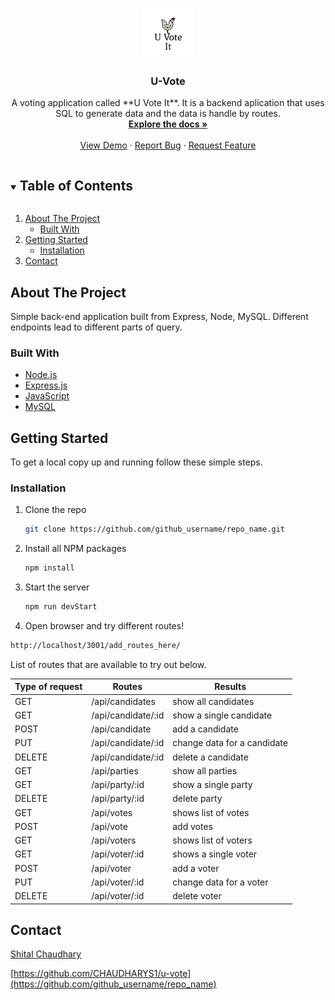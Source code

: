 <!-- PROJECT LOGO -->
<br />
<p align="center">
  <a href="https://github.com/CHAUDHARYS1/u-vote">
    <img src="public/images/logo.png" alt="Logo" width="80" height="80">
  </a>

  <h3 align="center">U-Vote</h3>

  <p align="center">
    A voting application called **U Vote It**. It is a backend aplication that uses SQL to generate data and the data is handle by routes.
    <br />
    <a href="https://github.com/CHAUDHARYS1/u-vote"><strong>Explore the docs »</strong></a>
    <br />
    <br />
    <a href="https://github.com/CHAUDHARYS1/u-vote">View Demo</a>
    ·
    <a href="https://github.com/CHAUDHARYS1/u-vote/issues">Report Bug</a>
    ·
    <a href="https://github.com/CHAUDHARYS1/u-vote/issues">Request Feature</a>
  </p>
</p>



<!-- TABLE OF CONTENTS -->
<details open="open">
  <summary><h2 style="display: inline-block">Table of Contents</h2></summary>
  <ol>
    <li>
      <a href="#about-the-project">About The Project</a>
      <ul>
        <li><a href="#built-with">Built With</a></li>
      </ul>
    </li>
    <li>
      <a href="#getting-started">Getting Started</a>
      <ul>
        <li><a href="#installation">Installation</a></li>
      </ul>
    </li>
    <li><a href="#contact">Contact</a></li>
  </ol>
</details>



<!-- ABOUT THE PROJECT -->
## About The Project
Simple back-end application built from Express, Node, MySQL. Different endpoints lead to different parts of query. 

### Built With

* [Node.js]()
* [Express.js]()
* [JavaScript]()
* [MySQL]()

<!-- GETTING STARTED -->
## Getting Started

To get a local copy up and running follow these simple steps.

### Installation

1. Clone the repo
   ```sh
   git clone https://github.com/github_username/repo_name.git
   ```
2. Install all NPM packages
   ```sh
   npm install
   ```
3. Start the server
    ```sh
    npm run devStart
    ```

4. Open browser and try different routes!
  ```sh
  http://localhost/3001/add_routes_here/
  ```

List of routes that are available to try out below.

| Type of request 	| Routes             | Results             |
|-----------------	|-----------------	 | -----------------   |
| GET             	| /api/candidates 	 | show all candidates          |
| GET             	| /api/candidate/:id | show a single candidate      |      	
| POST            	| /api/candidate     | add a candidate          	  |
| PUT               | /api/candidate/:id | change data for a candidate  |      	
| DELETE            | /api/candidate/:id | delete a candidate           |
| GET          	    | /api/parties       | show all parties             |
| GET             	| /api/party/:id     | show a single party          |
| DELETE            | /api/party/:id     | delete party                 |
| GET               | /api/votes         | shows list of votes          |
| POST              | /api/vote          | add votes                    |
| GET               | /api/voters        | shows list of voters         |
| GET               | /api/voter/:id     | shows a single voter         |
| POST              | /api/voter         | add a voter                  |    
| PUT               | /api/voter/:id     | change data for a voter      |
| DELETE            | /api/voter/:id     | delete voter                 |


<!-- CONTACT -->
## Contact

[Shital Chaudhary](https://www.linkedin.com/in/stlchaudhary/)

[https://github.com/CHAUDHARYS1/u-vote](https://github.com/github_username/repo_name)
